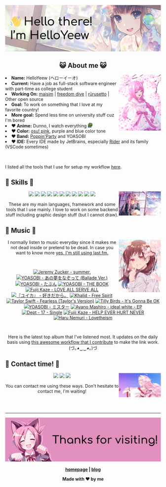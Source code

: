 <img src="welcome-banner.png" alt="Welcome!">

<h2 align="center">😺 About me 😺</h2> 
<img src="helloyeewchan.jpg" width="27%" align="right">
<li><b>Name:</b> HelloYeew (ヘローイーオ)</li>
<li><b>Current:</b> Have a job as full-stack software engineer with part-time as college student</li>
<li><b>Working On:</b> <a href="https://github.com/HelloYeew/maisim">maisim</a> | <a href="https://github.com/HelloYeew/freedom-dive">freedom dive</a> | <a href="https://github.com/Rurusetto/rurusetto">rūrusetto</a> | Other open source</li>
<li><b>Goal:</b> To work on something that I love at my favorite country!</li>
<li><b>More goal:</b> Spend less time on university stuff cuz I'm bored</li>
<li><b>❤️ Anime:</b> Dunno, I watch everything <img src="twitch-emoji/YEP.png" width="3%" vertical-align="middle"></li>
<li><b>❤️ Color:</b> <a href="https://www.color-hex.com/color-palette/104633">osu! pink</a>, purple and blue color tone</li>
<li><b>❤️ Band:</b> <a href="https://bandori.fandom.com/wiki/Poppin%27Party">Poppin'Party</a> and YOASOBI</li>
<li><b>❤️ IDE:</b> Every IDE made by JetBrains, especially <a href="https://www.jetbrains.com/rider/">Rider</a> and its family</li> (VSCode sometimes)
<br>
<br>
<br>

<p>I listed all the tools that I use for setup my workflow <a href="https://github.com/HelloYeew/workflow-setup">here</a>.</p>

## 📇 Skills 📇

<img src="knowledge-pic.png" width="27%" align="right">
<p align="center"><img src="https://img.shields.io/badge/-python-3776AB.svg?&style=for-the-badge&logo=python&logoColor=white"/> <img src="https://img.shields.io/badge/-django-092E20.svg?&style=for-the-badge&logo=django&logoColor=white"/> <img src="https://img.shields.io/badge/-csharp-239120.svg?&style=for-the-badge&logo=csharp&logoColor=white"/> <img src="https://img.shields.io/badge/-javascript-F7DF1E.svg?&style=for-the-badge&logo=javascript&logoColor=black"/> <img src="https://img.shields.io/badge/java-007396.svg?&style=for-the-badge&logo=java&logoColor=white"/> <img src="https://img.shields.io/badge/-html5-E34F26.svg?&style=for-the-badge&logo=html5&logoColor=white"/> <img src="https://img.shields.io/badge/-css3-1572B6.svg?&style=for-the-badge&logo=css3&logoColor=white"/> <img src="https://img.shields.io/badge/-nginx-009639.svg?&style=for-the-badge&logo=nginx&logoColor=white"/> <img src="https://img.shields.io/badge/-digitalocean-0080FF.svg?&style=for-the-badge&logo=digitalocean&logoColor=white"/> <img src="https://img.shields.io/badge/-svelte-FF3E00.svg?&style=for-the-badge&logo=svelte&logoColor=white"/> <img src="https://img.shields.io/badge/-tailwind CSS-06B6D4.svg?&style=for-the-badge&logo=Tailwind CSS&logoColor=white"/>

<p align="center">These are my main languages, framework and some tools that I use mainly. I love to work on some backend stuff including graphic design stuff (but I cannot draw).</p>

## 🎵 Music 🎵

<img src="music-pic.png" width="27%" align="right">

<p align="center">I normally listen to music everyday since it makes me not dead inside or pretend to be dead. In case you want to know more <a href="https://www.last.fm/user/HelloYeew">yes, I'm still using last.fm.</p>
  
<br>

<!-- lastfm -->
<p align="center"><a href="https://www.last.fm/music/Jeremy+Zucker/summer,"><img src="https://lastfm.freetls.fastly.net/i/u/64s/67416f0f7d8d18f1b6ed18b722164ce7.jpg" title="Jeremy Zucker - summer,"></a> <a href="https://www.last.fm/music/YOASOBI/%E3%81%82%E3%81%AE%E5%A4%A2%E3%82%92%E3%81%AA%E3%81%9E%E3%81%A3%E3%81%A6+(Ballade+Ver.)"><img src="https://lastfm.freetls.fastly.net/i/u/64s/ea8698ec9cc6639e7ff888aa9a1ad83e.jpg" title="YOASOBI - あの夢をなぞって (Ballade Ver.)"></a> <a href="https://www.last.fm/music/YOASOBI/%E3%81%9F%E3%81%B6%E3%82%93"><img src="https://lastfm.freetls.fastly.net/i/u/64s/ccc3a0f04e09fe273415511de88af4b0.jpg" title="YOASOBI - たぶん"></a> <a href="https://www.last.fm/music/YOASOBI/THE+BOOK"><img src="https://lastfm.freetls.fastly.net/i/u/64s/fa296c5fe279315fbe5cbf3caee2d4b9.jpg" title="YOASOBI - THE BOOK"></a> <a href="https://www.last.fm/music/Fujii+Kaze/LOVE+ALL+SERVE+ALL"><img src="https://lastfm.freetls.fastly.net/i/u/64s/655bd5687606d09c451cca7780e2ac9b.jpg" title="Fujii Kaze - LOVE ALL SERVE ALL"></a> <a href="https://www.last.fm/music/%E3%80%8E%E3%83%A6%E3%82%A4%E3%82%AB%E3%80%8F/%E5%A5%BD%E3%81%8D%E3%81%A0%E3%81%8B%E3%82%89%E3%80%82"><img src="https://lastfm.freetls.fastly.net/i/u/64s/b010b13c56650054dfc599e3ad050953.jpg" title="『ユイカ』 - 好きだから。"></a> <a href="https://www.last.fm/music/Khalid/Free+Spirit"><img src="https://lastfm.freetls.fastly.net/i/u/64s/20536b4149df70b97dca0e6374a608a3.jpg" title="Khalid - Free Spirit"></a> <a href="https://www.last.fm/music/Taylor+Swift/Fearless+(Taylor%27s+Version)"><img src="https://lastfm.freetls.fastly.net/i/u/64s/1aaa3638ee0bfee0ba8089c78ad63b26.jpg" title="Taylor Swift - Fearless (Taylor's Version)"></a> <a href="https://www.last.fm/music/Tilly+Birds/It%27s+Gonna+Be+OK"><img src="https://lastfm.freetls.fastly.net/i/u/64s/b7593300111c35e999143dd2053c253a.jpg" title="Tilly Birds - It's Gonna Be OK"></a> <a href="https://www.last.fm/music/YOASOBI/%E3%83%9F%E3%82%B9%E3%82%BF%E3%83%BC"><img src="https://lastfm.freetls.fastly.net/i/u/64s/df927eec5c87e783c21f0b6e84f8c2e4.png" title="YOASOBI - ミスター"></a> <a href="https://www.last.fm/music/Ayano+Mashiro/ideal+white+-+EP"><img src="https://lastfm.freetls.fastly.net/i/u/64s/0796d4dab79a49ab78aaa5e80d47ec47.jpg" title="Ayano Mashiro - ideal white - EP"></a> <a href="https://www.last.fm/music/Dept/17+-+Single"><img src="https://lastfm.freetls.fastly.net/i/u/64s/bba3176f5f7fb27f97f113fa2ec32652.jpg" title="Dept - 17 - Single"></a> <a href="https://www.last.fm/music/Fujii+Kaze/HELP+EVER+HURT+NEVER"><img src="https://lastfm.freetls.fastly.net/i/u/64s/e002848250653c619a9dc2169ab49d9a.jpg" title="Fujii Kaze - HELP EVER HURT NEVER"></a> <a href="https://www.last.fm/music/Haru+Nemuri/Lovetheism"><img src="https://lastfm.freetls.fastly.net/i/u/64s/85aa14bcc6895e031fd1230091c751db.jpg" title="Haru Nemuri - Lovetheism"></a> </p>

<br>

<p align="center">Here is the latest top album that I've listened most. It updates on the daily basis using <a href="https://github.com/melipass/lastfm-to-markdown/">this awesome workflow that I contribute</a> to make the link work. (づ｡◕‿‿◕｡)づ</p>

## 📝 Contact time! 📝

<img src="contact-pic.png" width="27%" align="right">

<p align="center"><a href="https://twitter.com/nonggummud" target="_blank"><img src="https://img.shields.io/badge/-nonggummud-1DA1F2.svg?&style=for-the-badge&logo=Twitter&logoColor=white"/></a> <a href="https://www.linkedin.com/in/helloyeew" target="_blank"><img src="https://img.shields.io/badge/-helloyeew-0A66C2.svg?&style=for-the-badge&logo=linkedin&logoColor=white"/></a> <a href="https://peerlist.io/helloyeew"><img src="https://img.shields.io/badge/-peerlist-00AA45.svg?&style=for-the-badge"/></a></p>

<p align="center">You can contact me using these ways. Don't hesitate to contact me, I'm waiting!</p>
<br>
<br>

---

<img src="bye-banner.png" alt="Thanks for visiting!">

<p align="center"><b><a href="https://www.helloyeew.dev">homepage</a> | <b><a href="https://story.helloyeew.dev/">blog</a></p>

<p align="center">Made with ❤️ by me</p>

